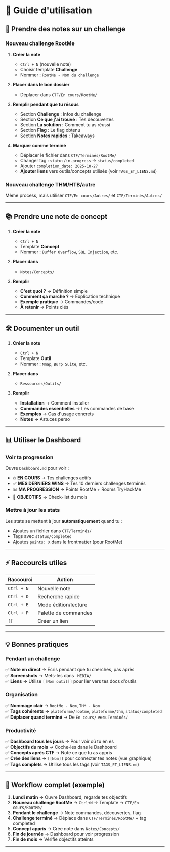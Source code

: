 # 📖 Guide d'utilisation

## 📝 Prendre des notes sur un challenge

### Nouveau challenge RootMe

1. **Créer la note**
   - `Ctrl + N` (nouvelle note)
   - Choisir template **Challenge**
   - Nommer : `RootMe - Nom du challenge`

2. **Placer dans le bon dossier**
   - Déplacer dans `CTF/En cours/RootMe/`

3. **Remplir pendant que tu résous**
   - Section **Challenge** : Infos du challenge
   - Section **Ce que j'ai trouvé** : Tes découvertes
   - Section **La solution** : Comment tu as réussi
   - Section **Flag** : Le flag obtenu
   - Section **Notes rapides** : Takeaways

4. **Marquer comme terminé**
   - Déplacer le fichier dans `CTF/Terminés/RootMe/`
   - Changer tag : `status/in-progress` → `status/completed`
   - Ajouter `completion_date: 2025-10-27`
   - **Ajouter liens** vers outils/concepts utilisés (voir `TAGS_ET_LIENS.md`)

### Nouveau challenge THM/HTB/autre

Même process, mais utiliser `CTF/En cours/Autres/` et `CTF/Terminés/Autres/`

---

## 📚 Prendre une note de concept

1. **Créer la note**
   - `Ctrl + N`
   - Template **Concept**
   - Nommer : `Buffer Overflow`, `SQL Injection`, etc.

2. **Placer dans**
   - `Notes/Concepts/`

3. **Remplir**
   - **C'est quoi ?** → Définition simple
   - **Comment ça marche ?** → Explication technique
   - **Exemple pratique** → Commandes/code
   - **À retenir** → Points clés

---

## 🛠️ Documenter un outil

1. **Créer la note**
   - `Ctrl + N`
   - Template **Outil**
   - Nommer : `Nmap`, `Burp Suite`, etc.

2. **Placer dans**
   - `Ressources/Outils/`

3. **Remplir**
   - **Installation** → Comment installer
   - **Commandes essentielles** → Les commandes de base
   - **Exemples** → Cas d'usage concrets
   - **Notes** → Astuces perso

---

## 📊 Utiliser le Dashboard

### Voir ta progression

Ouvre `Dashboard.md` pour voir :
- 🔥 **EN COURS** → Tes challenges actifs
- ✅ **MES DERNIERS WINS** → Tes 10 derniers challenges terminés
- 📊 **MA PROGRESSION** → Points RootMe + Rooms TryHackMe
- 🎯 **OBJECTIFS** → Check-list du mois

### Mettre à jour les stats

Les stats se mettent à jour **automatiquement** quand tu :
- Ajoutes un fichier dans `CTF/Terminés/`
- Tags avec `status/completed`
- Ajoutes `points: X` dans le frontmatter (pour RootMe)

---

## ⚡ Raccourcis utiles

| Raccourci | Action |
|-----------|--------|
| `Ctrl + N` | Nouvelle note |
| `Ctrl + O` | Recherche rapide |
| `Ctrl + E` | Mode édition/lecture |
| `Ctrl + P` | Palette de commandes |
| `[[` | Créer un lien |

---

## 💡 Bonnes pratiques

### Pendant un challenge
✅ **Note en direct** → Écris pendant que tu cherches, pas après  
✅ **Screenshots** → Mets-les dans `_MEDIA/`  
✅ **Liens** → Utilise `[[Nom outil]]` pour lier vers tes docs d'outils

### Organisation
✅ **Nommage clair** → `RootMe - Nom`, `THM - Nom`  
✅ **Tags cohérents** → `plateforme/rootme`, `plateforme/thm`, `status/completed`  
✅ **Déplacer quand terminé** → De `En cours/` vers `Terminés/`

### Productivité
✅ **Dashboard tous les jours** → Pour voir où tu en es  
✅ **Objectifs du mois** → Coche-les dans le Dashboard  
✅ **Concepts après CTF** → Note ce que tu as appris  
✅ **Crée des liens** → `[[Nom]]` pour connecter tes notes (vue graphique)  
✅ **Tags complets** → Utilise tous les tags (voir `TAGS_ET_LIENS.md`)

---

## 🎯 Workflow complet (exemple)

1. **Lundi matin** → Ouvre Dashboard, regarde tes objectifs
2. **Nouveau challenge RootMe** → `Ctrl+N` → Template → `CTF/En cours/RootMe/`
3. **Pendant le challenge** → Note commandes, découvertes, flag
4. **Challenge terminé** → Déplace dans `CTF/Terminés/RootMe/` + tag completed
5. **Concept appris** → Crée note dans `Notes/Concepts/`
6. **Fin de journée** → Dashboard pour voir progression
7. **Fin de mois** → Vérifie objectifs atteints

---

